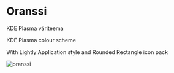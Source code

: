 # Oranssi
KDE Plasma väriteema

KDE Plasma colour scheme

With Lightly Application style and Rounded Rectangle icon pack

![oranssi](https://user-images.githubusercontent.com/73434605/153762398-0b0dedb1-d751-42a6-96ca-f964c48a66a5.png)
